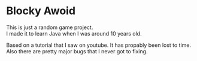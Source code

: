 # Blocky Awoid
This is just a random game project.  
I made it to learn Java when I was around 10 years old.

Based on a tutorial that I saw on youtube. It has propably been lost to time.
Also there are pretty major bugs that I never got to fixing.
